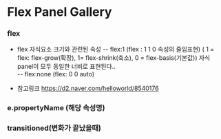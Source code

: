 # Flex Panel Gallery

### flex 
* flex 자식요소 크기와 관련된 속성
-- flex:1 (flex : 1 1 0 속성의 줄임표현) ( 1 = flex: flex-grow(확장), 1= flex-shrink(축소), 0 = flex-basis(기본값))
   자식 panel이 모두 동일한 너비로 표현된다..  
-- flex:none (flex: 0 0 auto)

* 참고링크 https://d2.naver.com/helloworld/8540176

### e.propertyName (해당 속성명)

### transitioned(변화가 끝났을때)

